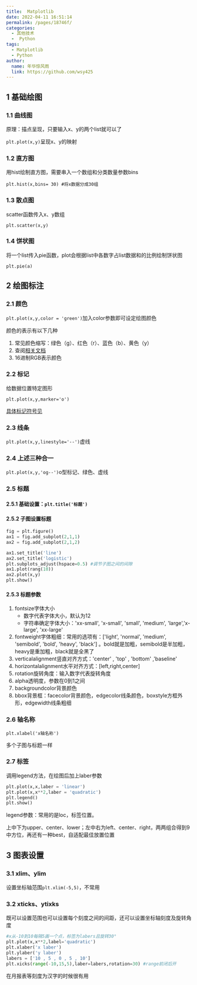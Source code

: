 ```yaml
---
title:  Matplotlib
date: 2022-04-11 16:51:14
permalink: /pages/18746f/
categories:
  - 其他技术
  -  Python
tags:
  - Matplotlib
  - Python
author:
  name: 年华惊风雨
  link: https://github.com/wsy425
---
```

## 1 基础绘图

### 1.1 曲线图

原理：描点呈现，只要输入x、y的两个list就可以了

`plt.plot(x,y)`呈现x、y的映射

### 1.2 直方图

用hist绘制直方图，需要串入一个数组和分类数量参数bins

`plt.hist(x,bins= 30) #将x数据分成30组` 

### 1.3 散点图

scatter函数传入x、y数组

`plt.scatter(x,y)`

### 1.4 饼状图

将一个list传入pie函数，plot会根据list中各数字占list数据和的比例绘制饼状图

`plt.pie(a)`

## 2 绘图标注

### 2.1 颜色

`plt.plot(x,y,color = 'green')`加入color参数即可设定绘图颜色

颜色的表示有以下几种

1. 常见颜色缩写：绿色（g）、红色（r）、蓝色（b）、黄色（y）
2. 查阅[相关文档](https://www.cnblogs.com/I-AM-DUMBASS/p/13229898.html)
3. 16进制RGB表示颜色

### 2.2 标记

给数据位置特定图形

`plt.plot(x,y,marker='o')`

[具体标记符号见](https://stackoverflow.com/questions/8409095/set-markers-for-individual-points-on-a-line-in-matplotlib)

### 2.3 线条

`plt.plot(x,y,linestyle='--')`虚线

### 2.4 上述三种合一

`plt.plot(x,y,'og--')`o型标记、绿色、虚线

### 2.5 标题

#### 2.5.1 基础设置：`plt.title('标题')`

#### 2.5.2 子图设置标题

```python
fig = plt.figure()
ax1 = fig.add_subplot(2,1,1)
ax2 = fig.add_subplot(2,1,2)

ax1.set_title('line')
ax2.set_title('logistic')
plt.subplots_adjust(hspace=0.5) #调节子图之间的间隙
ax1.plot(rang(10))
ax2.plot(x,y)
plt.show()
```

#### 2.5.3 标题参数

1. fontsize字体大小
   * 数字代表字体大小，默认为12
   * 字符串确定字体大小：'xx-small', 'x-small', 'small', 'medium', 'large','x-large', 'xx-large'
2. fontweight字体粗细：常用的选项有：['light', 'normal', 'medium', 'semibold', 'bold', 'heavy', 'black'] 。bold就是加粗，semibold是半加粗，heavy是重加粗，black就是全黑了
3. verticalalignment竖直对齐方式：'center' , 'top' , 'bottom' ,'baseline' 
4. horizontalalignment水平对齐方式：[left,right,center]
5. rotation旋转角度：输入数字代表旋转角度
6. alpha透明度，参数在0到1之间
7. backgroundcolor背景颜色
8. bbox背景框：facecolor背景颜色，edgecolor线条颜色，boxstyle方框外形，edgewidth线条粗细

### 2.6 轴名称

`plt.xlabel('x轴名称')`

多个子图与标题一样

### 2.7 标签

调用legend方法，在绘图后加上laber参数

```python
plt.plot(x,x,laber = 'linear')
plt.plot(x,x**2,laber = 'quadratic')
plt.legend()
plt.show()
```

legend参数：常用的是loc，标签位置。

上中下为upper、center、lower；左中右为left、center、right，两两组合得到9中方位，再还有一种best，自适配最佳放置位置

## 3 图表设置

### 3.1 xlim、ylim

设置坐标轴范围`plt.xlim(-5,5)`，不常用

### 3.2 xticks、ytixks

既可以设置范围也可以设置每个刻度之间的间距，还可以设置坐标轴刻度及旋转角度

```python
#x从-10到10每隔5画一个点，标签为labers且旋转30°
plt.plot(x,x**2,label='quadratic')
plt.xlaber('x laber')
plt.ylaber('y laber')
labers = ['10 , 5 , 0 , 5 , 10']
plt.xicks(range(-10,15,5),laber=labers,rotation=30) #range前闭后开
```

在月报表等刻度为汉字的时候很有用